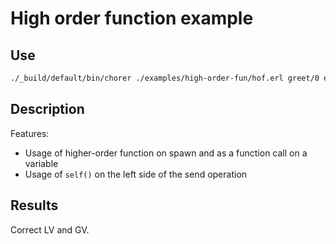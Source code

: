 # High order function example

## Use

```bash
./_build/default/bin/chorer ./examples/high-order-fun/hof.erl greet/0 examples/high-order-fun
```

## Description

Features:

- Usage of higher-order function on spawn and as a function call on a variable
- Usage of `self()` on the left side of the send operation

## Results

Correct LV and GV.